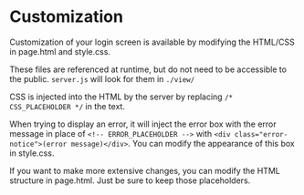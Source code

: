 # Customization

Customization of your login screen is available by modifying the HTML/CSS in page.html and style.css.

These files are referenced at runtime, but do not need to be accessible to the public. `server.js` will look for them in `./view/`

CSS is injected into the HTML by the server by replacing `/* CSS_PLACEHOLDER */` in the text.

When trying to display an error, it will inject the error box with the error message in place of `<!-- ERROR_PLACEHOLDER -->` with `<div class="error-notice">(error message)</div>`. You can modify the appearance of this box in style.css.

If you want to make more extensive changes, you can modify the HTML structure in page.html. Just be sure to keep those placeholders.
